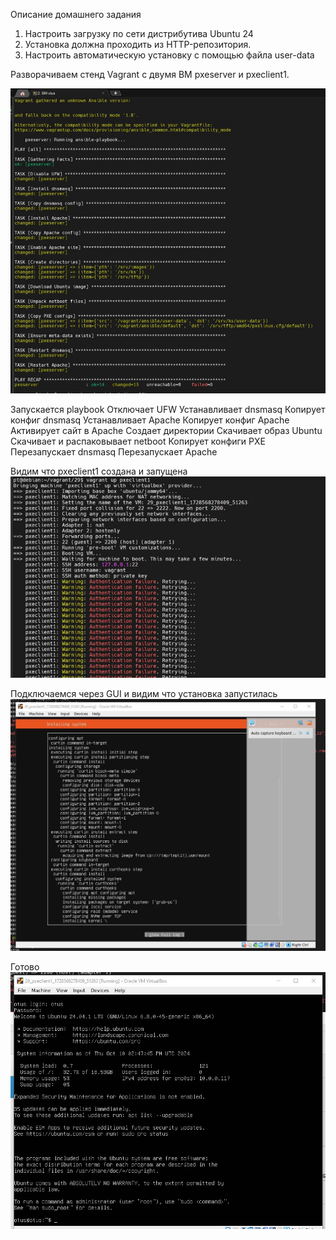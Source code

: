 Описание домашнего задания
1. Настроить загрузку по сети дистрибутива Ubuntu 24
2. Установка должна проходить из HTTP-репозитория.
3. Настроить автоматическую установку c помощью файла user-data

Разворачиваем стенд Vagrant с двумя ВМ pxeserver и pxeclient1.

![1](img/1.jpg)  




Запускается playbook
Отключает UFW
Устанавливает dnsmasq
Копирует конфиг dnsmasq
Устанавливает Apache
Копирует конфиг Apache
Активирует сайт в Apache
Создает директории
Скачивает образ Ubuntu
Скачивает и распаковывает netboot
Копирует конфиги PXE
Перезапускает dnsmasq
Перезапускает Apache

Видим что pxeclient1 создана и запущена
![2](img/2.jpg)


Подключаемся через GUI и видим что установка запустилась
![3](img/3.jpg)

Готово
![4](img/4.jpg)
